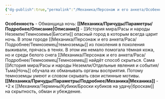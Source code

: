 ```yaml
---
{"dg-publish":true,"permalink":"/Механика/Персонаж и его анкета/Особенности расы/Обманщица ночь/","noteIcon":"","created":"2025-07-12T09:55:49.729+03:00","updated":"2025-07-29T23:55:58.077+03:00"}
---
```


**Особенность** - Обманщица ночь:
**[[Механика/Причуды/Параметры/Подробнее/Описание\|Описание]]** - [[История мира/Расы и народы Неземли/Темноземье\|Бигсити]] опасный город в которым всегда царит ночь. В этом городе [[Механика/Персонаж и его анкета/Раса/Подробнее/Темноземец\|темноземцы]] из поколения в поколения выживали, прячась в тенях. В этом им немало помогала тёмная кожа, но и среди белого снега [[Механика/Персонаж и его анкета/Раса/Подробнее/Темноземец\|Темноземец]] найдёт способ скрыться. Сама [[История мира/Расы и народы Неземли/Отдельные явления и события/Тьма\|Ночь]] обучала их обманывать органы восприятия. Потому темноземцы умеют и словом скрывать свои истинные мотивы. 
**[[Механика/Причуды/Параметры/Подробнее/Механика\|Механика]]** - +2 к [[Механика/Термины/Кубики/Броски кубиков на удачу\|броскам]] на скрытность, обман и убеждение.